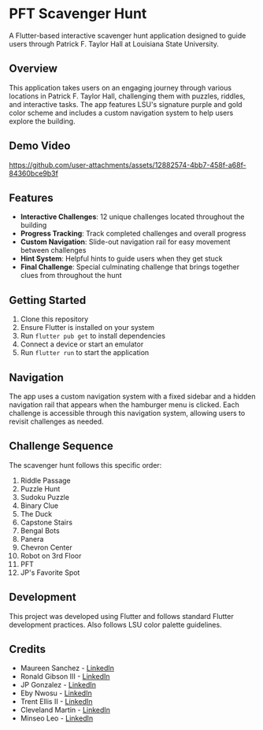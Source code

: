 # PFT Scavenger Hunt

A Flutter-based interactive scavenger hunt application designed to guide users through Patrick F. Taylor Hall at Louisiana State University.

## Overview

This application takes users on an engaging journey through various locations in Patrick F. Taylor Hall, challenging them with puzzles, riddles, and interactive tasks. The app features LSU's signature purple and gold color scheme and includes a custom navigation system to help users explore the building.

## Demo Video
https://github.com/user-attachments/assets/12882574-4bb7-458f-a68f-84360bce9b3f



## Features

- **Interactive Challenges**: 12 unique challenges located throughout the building
- **Progress Tracking**: Track completed challenges and overall progress
- **Custom Navigation**: Slide-out navigation rail for easy movement between challenges
- **Hint System**: Helpful hints to guide users when they get stuck
- **Final Challenge**: Special culminating challenge that brings together clues from throughout the hunt

## Getting Started

1. Clone this repository
2. Ensure Flutter is installed on your system
3. Run `flutter pub get` to install dependencies
4. Connect a device or start an emulator
5. Run `flutter run` to start the application

## Navigation

The app uses a custom navigation system with a fixed sidebar and a hidden navigation rail that appears when the hamburger menu is clicked. Each challenge is accessible through this navigation system, allowing users to revisit challenges as needed.

## Challenge Sequence

The scavenger hunt follows this specific order:

1. Riddle Passage
2. Puzzle Hunt
3. Sudoku Puzzle
4. Binary Clue
5. The Duck
6. Capstone Stairs
7. Bengal Bots
8. Panera
9. Chevron Center
10. Robot on 3rd Floor
11. PFT
12. JP's Favorite Spot

## Development

This project was developed using Flutter and follows standard Flutter development practices. Also follows LSU color palette guidelines.

## Credits

- Maureen Sanchez - <a href="https://www.linkedin.com/in/maureen-sanchez/">LinkedIn</a>
- Ronald Gibson III - <a href="https://www.linkedin.com/in/rongib3/">LinkedIn</a>
- JP Gonzalez - <a href="https://www.linkedin.com/in/maybe-jp-gonzalez/">LinkedIn</a>
- Eby Nwosu - <a href="https://www.linkedin.com/in/eberechi-nwosu/">LinkedIn</a>
- Trent Ellis II - <a href="https://www.linkedin.com/in/trent-ellis-ii/">LinkedIn</a>
- Cleveland Martin - <a href="https://www.linkedin.com/in/clevelandmartin/">LinkedIn</a>
- Minseo Leo - <a href="https://www.linkedin.com/in/mwnseo/">LinkedIn</a>
